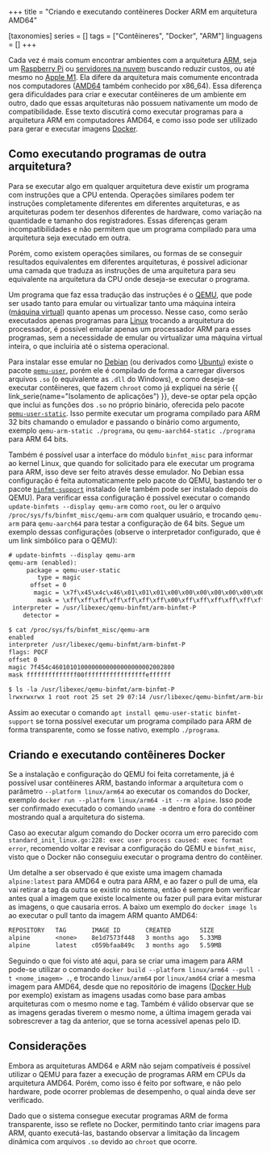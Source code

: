 +++
title = "Criando e executando contêineres Docker ARM em arquitetura AMD64"

[taxonomies]
series = []
tags = ["Contêineres", "Docker", "ARM"]
linguagens = []
+++

Cada vez é mais comum encontrar ambientes com a arquitetura [ARM](https://pt.wikipedia.org/wiki/Arquitetura_ARM), seja um [Raspberry Pi](https://www.raspberrypi.org/) ou [servidores na nuvem](https://www.oracle.com/br/cloud/compute/arm/) buscando reduzir custos, ou até mesmo no [Apple M1](https://en.wikipedia.org/wiki/Apple_M1). Ela difere da arquitetura mais comumente encontrada nos computadores ([AMD64](https://pt.wikipedia.org/wiki/AMD64) também conhecido por x86_64). Essa diferença gera dificuldades para criar e executar contêineres de um ambiente em outro, dado que essas arquiteturas não possuem nativamente um modo de compatibilidade. Esse texto discutirá como executar programas para a arquitetura ARM em computadores AMD64, e como isso pode ser utilizado para gerar e executar imagens [Docker](https://www.docker.com/).

## Como executando programas de outra arquitetura?

Para se executar algo em qualquer arquitetura deve existir um programa com instruções que a CPU entenda. Operações similares podem ter instruções completamente diferentes em diferentes arquiteturas, e as arquiteturas podem ter desenhos diferentes de hardware, como variação na quantidade e tamanho dos registradores. Essas diferenças geram incompatibilidades e não permitem que um programa compilado para uma arquitetura seja executado em outra.

Porém, como existem operações similares, ou formas de se conseguir resultados equivalentes em diferentes arquiteturas, é possível adicionar uma camada que traduza as instruções de uma arquitetura para seu equivalente na arquitetura da CPU onde deseja-se executar o programa.

Um programa que faz essa tradução das instruções é o [QEMU](https://www.qemu.org/), que pode ser usado tanto para emular ou virtualizar tanto uma máquina inteira ([máquina virtual](https://pt.wikipedia.org/wiki/M%C3%A1quina_virtual)) quanto apenas um processo. Nesse caso, como serão executados apenas programas para [Linux](https://pt.wikipedia.org/wiki/Linux) trocando a arquitetura do processador, é possível emular apenas um processador ARM para esses programas, sem a necessidade de emular ou virtualizar uma máquina virtual inteira, o que incluiria até o sistema operacional.

Para instalar esse emular no [Debian](https://www.debian.org/) (ou derivados como [Ubuntu](https://ubuntu.com/)) existe o pacote [`qemu-user`](https://packages.debian.org/stable/qemu-user), porém ele é compilado de forma a carregar diversos arquivos `.so` (o equivalente as `.dll` do Windows), e como deseja-se executar contêineres, que fazem `chroot` como já expliquei na série {{ link_serie(name="Isolamento de aplicações") }}, deve-se optar pela opção que inclui as funções dos `.so` no próprio binário, oferecida pelo pacote [`qemu-user-static`](https://packages.debian.org/stable/qemu-user-static). Isso permite executar um programa compilado para ARM 32 bits chamando o emulador e passando o binário como argumento, exemplo `qemu-arm-static ./programa`, ou `qemu-aarch64-static ./programa` para ARM 64 bits.

Também é possível usar a interface do módulo `binfmt_misc` para informar ao kernel Linux, que quando for solicitado para ele executar um programa para ARM, isso deve ser feito através desse emulador. No Debian essa configuração é feita automaticamente pelo pacote do QEMU, bastando ter o pacote [`binfmt-support`](https://packages.debian.org/stable/binfmt-support) instalado (ele também pode ser instalado depois do QEMU). Para verificar essa configuração é possível executar o comando `update-binfmts --display qemu-arm` como `root`, ou ler o arquivo `/proc/sys/fs/binfmt_misc/qemu-arm` com qualquer usuário, e trocando `qemu-arm` para `qemu-aarch64` para testar a configuração de 64 bits. Segue um exemplo dessas configurações (observe o interpretador configurado, que é um link simbólico para o QEMU):

```txt
# update-binfmts --display qemu-arm
qemu-arm (enabled):
     package = qemu-user-static
        type = magic
      offset = 0
       magic = \x7f\x45\x4c\x46\x01\x01\x01\x00\x00\x00\x00\x00\x00\x00\x00\x00\x02\x00\x28\x00
        mask = \xff\xff\xff\xff\xff\xff\xff\x00\xff\xff\xff\xff\xff\xff\xff\xff\xfe\xff\xff\xff
 interpreter = /usr/libexec/qemu-binfmt/arm-binfmt-P
    detector =
```

```txt
$ cat /proc/sys/fs/binfmt_misc/qemu-arm
enabled
interpreter /usr/libexec/qemu-binfmt/arm-binfmt-P
flags: POCF
offset 0
magic 7f454c4601010100000000000000000002002800
mask ffffffffffffff00fffffffffffffffffeffffff
```

```txt
$ ls -la /usr/libexec/qemu-binfmt/arm-binfmt-P
lrwxrwxrwx 1 root root 25 set 29 07:14 /usr/libexec/qemu-binfmt/arm-binfmt-P -> ../../bin/qemu-arm-static
```

Assim ao executar o comando `apt install qemu-user-static binfmt-support` se torna possível executar um programa compilado para ARM de forma transparente, como se fosse nativo, exemplo `./programa`.

## Criando e executando contêineres Docker

Se a instalação e configuração do QEMU foi feita corretamente, já é possível usar contêineres ARM, bastando informar a arquitetura com o parâmetro `--platform linux/arm64` ao executar os comandos do Docker, exemplo `docker run --platform linux/arm64 -it --rm alpine`. Isso pode ser confirmado executado o comando `uname -m` dentro e fora do contêiner mostrando qual a arquitetura do sistema.

Caso ao executar algum comando do Docker ocorra um erro parecido com `standard_init_linux.go:228: exec user process caused: exec format error`, recomendo voltar e revisar a configuração do QEMU e `binfmt_misc`, visto que o Docker não conseguiu executar o programa dentro do contêiner.

Um detalhe a ser observado é que existe uma imagem chamada `alpine:latest` para AMD64 e outra para ARM, e ao fazer o pull de uma, ela vai retirar a tag da outra se existir no sistema, então é sempre bom verificar antes qual a imagem que existe localmente ou fazer pull para evitar misturar as imagens, o que causaria erros. A baixo um exemplo do `docker image ls` ao executar o pull tanto da imagem ARM quanto AMD64:

```txt
REPOSITORY   TAG       IMAGE ID       CREATED        SIZE
alpine       <none>    8e1d7573f448   3 months ago   5.33MB
alpine       latest    c059bfaa849c   3 months ago   5.59MB
```

Seguindo o que foi visto até aqui, para se criar uma imagem para ARM pode-se utilizar o comando `docker build --platform linux/arm64 --pull -t <nome_imagem> .`, e trocando `linux/arm64` por `linux/amd64` criar a mesma imagem para AMD64, desde que no repositório de imagens ([Docker Hub](https://hub.docker.com/) por exemplo) existam as imagens usadas como base para ambas arquiteturas com o mesmo nome e tag. Também é válido observar que se as imagens geradas tiverem o mesmo nome, a última imagem gerada vai sobrescrever a tag da anterior, que se torna acessível apenas pelo ID.

## Considerações

Embora as arquiteturas AMD64 e ARM não sejam compatíveis é possível utilizar o QEMU para fazer a execução de programas ARM em CPUs da arquitetura AMD64. Porém, como isso é feito por software, e não pelo hardware, pode ocorrer problemas de desempenho, o qual ainda deve ser verificado.

Dado que o sistema consegue executar programas ARM de forma transparente, isso se reflete no Docker, permitindo tanto criar imagens para ARM, quanto executá-las, bastando observar a limitação da lincagem dinâmica com arquivos `.so` devido ao `chroot` que ocorre.
